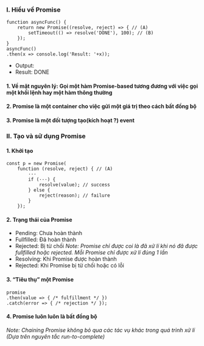 ### I. Hiểu về Promise

```
function asyncFunc() {
    return new Promise((resolve, reject) => { // (A)
        setTimeout(() => resolve('DONE'), 100); // (B)
    });
}
asyncFunc()
.then(x => console.log('Result: '+x));
```

- Output:
- Result: DONE

#### 1. Về mặt nguyên lý: Gọi một hàm Promise-based tương đương với việc gọi một khối lệnh hay một hàm thông thường

#### 2. Promise là một container cho việc gửi một giá trị theo cách bất đồng bộ

#### 3. Promise là một đối tượng tạo(kích hoạt ?) event

### II. Tạo và sử dụng Promise

#### 1. Khởi tạo

```
const p = new Promise(
    function (resolve, reject) { // (A)
        ···
        if (···) {
            resolve(value); // success
        } else {
            reject(reason); // failure
        }
    });

```

#### 2. Trạng thái của Promise

- Pending: Chưa hoàn thành
- Fullfilled: Đã hoàn thành
- Rejected: Bị từ chối
  _Note: Promise chỉ được coi là đã xử lí khi nó đã được fullfilled hoặc rejected. Mỗi Promise chỉ được xử lí đúng 1 lần_
- Resolving: Khi Promise được hoàn thành
- Rejected: Khi Promise bị từ chối hoặc có lỗi

#### 3. “Tiêu thụ” một Promise

```
promise
.then(value => { /* fulfillment */ })
.catch(error => { /* rejection */ });
```

#### 4. Promise luôn luôn là bất đồng bộ

_Note: Chaining Promise không bỏ qua các tác vụ khác trong quá trình xử lí (Dựa trên nguyên tắc run-to-complete)_
